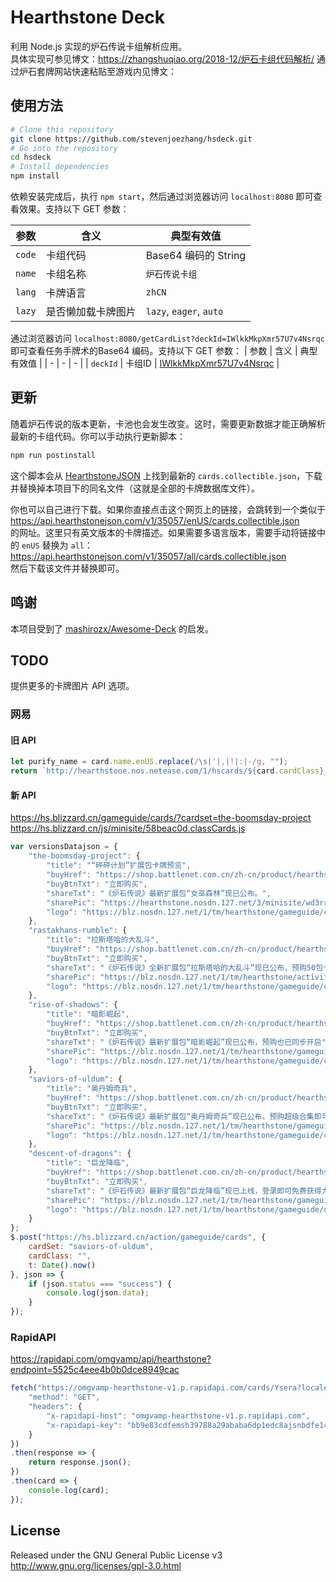 # Hearthstone Deck

利用 Node.js 实现的炉石传说卡组解析应用。  
具体实现可参见博文：https://zhangshuqiao.org/2018-12/炉石卡组代码解析/
通过炉石套牌网站快速粘贴至游戏内见博文：

## 使用方法

```bash
# Clone this repository
git clone https://github.com/stevenjoezhang/hsdeck.git
# Go into the repository
cd hsdeck
# Install dependencies
npm install
```

依赖安装完成后，执行 `npm start`，然后通过浏览器访问 `localhost:8080` 即可查看效果。支持以下 GET 参数：

| 参数 | 含义 | 典型有效值 |
| - | - | - |
| `code` | 卡组代码 | Base64 编码的 String |
| `name` | 卡组名称 | `炉石传说卡组` |
| `lang` | 卡牌语言 | `zhCN` |
| `lazy` | 是否懒加载卡牌图片 | `lazy`, `eager`, `auto` |

通过浏览器访问 `localhost:8080/getCardList?deckId=IWlkkMkpXmr57U7v4Nsrqc` 即可查看任务手牌术的Base64 编码。支持以下 GET 参数：
| 参数 | 含义 | 典型有效值 |
| - | - | - |
| `deckId` | 卡组ID | [IWlkkMkpXmr57U7v4Nsrqc](https://hsreplay.net/decks/IWlkkMkpXmr57U7v4Nsrqc/) |

## 更新

随着炉石传说的版本更新，卡池也会发生改变。这时，需要更新数据才能正确解析最新的卡组代码。你可以手动执行更新脚本：
```bash
npm run postinstall
```

这个脚本会从 [HearthstoneJSON](https://hearthstonejson.com/docs/cards.html) 上找到最新的 `cards.collectible.json`，下载并替换掉本项目下的同名文件（这就是全部的卡牌数据库文件）。

你也可以自己进行下载。如果你直接点击这个网页上的链接，会跳转到一个类似于  
https://api.hearthstonejson.com/v1/35057/enUS/cards.collectible.json  
的网址。这里只有英文版本的卡牌描述。如果需要多语言版本，需要手动将链接中的 `enUS` 替换为 `all`：  
https://api.hearthstonejson.com/v1/35057/all/cards.collectible.json  
然后下载该文件并替换即可。

## 鸣谢

本项目受到了 [mashirozx/Awesome-Deck](https://github.com/mashirozx/Awesome-Deck) 的启发。

## TODO

提供更多的卡牌图片 API 选项。

### 网易

#### 旧 API

```js
let purify_name = card.name.enUS.replace(/\s|'|,|!|:|-/g, "");
return `http://hearthstone.nos.netease.com/1/hscards/${card.cardClass}__${card.id}_zhCN_${purify_name}.png`;
```

#### 新 API

https://hs.blizzard.cn/gameguide/cards/?cardset=the-boomsday-project
https://hs.blizzard.cn/js/minisite/58beac0d.classCards.js

```js
var versionsDatajson = {
	"the-boomsday-project": {
		"title": "“砰砰计划”扩展包卡牌预览",
		"buyHref": "https://shop.battlenet.com.cn/zh-cn/product/hearthstone-boomsday-project-cn",
		"buyBtnTxt": "立即购买",
		"shareTxt": "《炉石传说》最新扩展包“女巫森林”现已公布。",
		"sharePic": "https://hearthstone.nosdn.127.net/3/minisite/wd3rrew/share.jpg",
		"logo": "https://blz.nosdn.127.net/1/tm/hearthstone/gameguide/cards/the-boomsday-project-logo.png"
	},
	"rastakhans-rumble": {
		"title": "拉斯塔哈的大乱斗",
		"buyHref": "https://shop.battlenet.com.cn/zh-cn/product/hearthstone-rastakhans-rumble",
		"buyBtnTxt": "立即购买",
		"shareTxt": "《炉石传说》全新扩展包“拉斯塔哈的大乱斗”现已公布，预购50包卡包赠送萨满新英雄！",
		"sharePic": "https://blz.nosdn.127.net/1/tm/hearthstone/activities/rastakhans/share.jpg",
		"logo": "https://blz.nosdn.127.net/1/tm/hearthstone/gameguide/cards/rastakhans-rumble-logo.png"
	},
	"rise-of-shadows": {
		"title": "暗影崛起",
		"buyHref": "https://shop.battlenet.com.cn/zh-cn/product/hearthstone-rise-of-shadows",
		"buyBtnTxt": "立即购买",
		"shareTxt": "《炉石传说》最新扩展包“暗影崛起”现已公布，预购也已同步开启",
		"sharePic": "https://blz.nosdn.127.net/1/tm/hearthstone/gameguide/rise/share.jpg",
		"logo": "https://blz.nosdn.127.net/1/tm/hearthstone/gameguide/cards/rise-of-shadows-logo.png"
	},
	"saviors-of-uldum": {
		"title": "奥丹姆奇兵",
		"buyHref": "https://shop.battlenet.com.cn/zh-cn/product/hearthstone-saviors-of-uldum",
		"buyBtnTxt": "立即购买",
		"shareTxt": "《炉石传说》最新扩展包“奥丹姆奇兵”现已公布。预购超级合集即可获得德鲁伊新英雄“伊莉斯·逐星”。",
		"sharePic": "https://blz.nosdn.127.net/1/tm/hearthstone/gameguide/saviors-of-uldum/share.jpg",
		"logo": "https://blz.nosdn.127.net/1/tm/hearthstone/gameguide/cards/saviors-of-uldum-logo.png"
	},
	"descent-of-dragons": {
		"title": "巨龙降临",
		"buyHref": "https://shop.battlenet.com.cn/zh-cn/product/hearthstone-descent-of-dragons",
		"buyBtnTxt": "立即购买",
		"shareTxt": "《炉石传说》最新扩展包“巨龙降临”现已上线，登录即可免费获得大量福利。",
		"sharePic": "https://blz.nosdn.127.net/1/tm/hearthstone/gameguide/descent-of-dragons/share.jpg",
		"logo": "https://blz.nosdn.127.net/1/tm/hearthstone/gameguide/descent-of-dragons/logo.png"
	}
};
$.post("https://hs.blizzard.cn/action/gameguide/cards", {
	cardSet: "saviors-of-uldum",
	cardClass: "",
	t: Date().now()
}, json => {
	if (json.status === "success") {
		console.log(json.data);
	}
});
```

### RapidAPI

https://rapidapi.com/omgvamp/api/hearthstone?endpoint=5525c4eee4b0b0dce8949cac

```js
fetch("https://omgvamp-hearthstone-v1.p.rapidapi.com/cards/Ysera?locale=zhCN", {
	"method": "GET",
	"headers": {
		"x-rapidapi-host": "omgvamp-hearthstone-v1.p.rapidapi.com",
		"x-rapidapi-key": "bb9e83cdfemsh39788a29ababa6dp1edc8ajsnbdfe142ae585"
	}
})
.then(response => {
	return response.json();
})
.then(card => {
	console.log(card);
});
```

## License

Released under the GNU General Public License v3  
http://www.gnu.org/licenses/gpl-3.0.html
